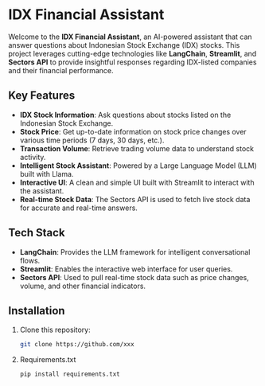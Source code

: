 # IDX Financial Assistant

Welcome to the **IDX Financial Assistant**, an AI-powered assistant that can answer questions about Indonesian Stock Exchange (IDX) stocks. This project leverages cutting-edge technologies like **LangChain**, **Streamlit**, and **Sectors API** to provide insightful responses regarding IDX-listed companies and their financial performance.

## Key Features

- **IDX Stock Information**: Ask questions about stocks listed on the Indonesian Stock Exchange.
- **Stock Price**: Get up-to-date information on stock price changes over various time periods (7 days, 30 days, etc.).
- **Transaction Volume**: Retrieve trading volume data to understand stock activity.
- **Intelligent Stock Assistant**: Powered by a Large Language Model (LLM) built with Llama.
- **Interactive UI**: A clean and simple UI built with Streamlit to interact with the assistant.
- **Real-time Stock Data**: The Sectors API is used to fetch live stock data for accurate and real-time answers.

## Tech Stack

- **LangChain**: Provides the LLM framework for intelligent conversational flows.
- **Streamlit**: Enables the interactive web interface for user queries.
- **Sectors API**: Used to pull real-time stock data such as price changes, volume, and other financial indicators.

## Installation

1. Clone this repository:

   ```bash
   git clone https://github.com/xxx
2. Requirements.txt
   ```bash
   pip install requirements.txt
